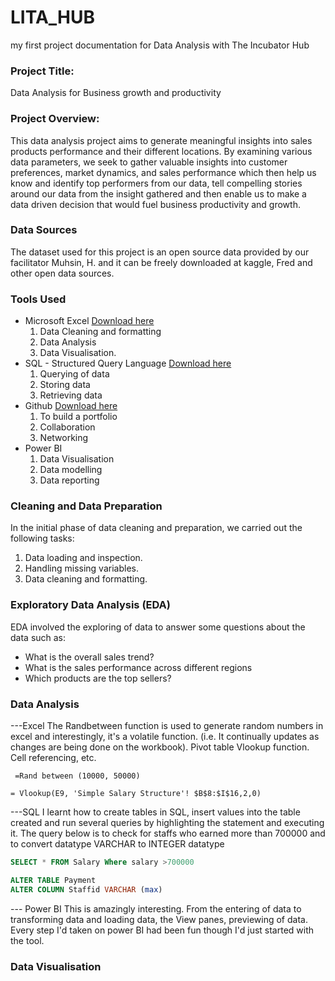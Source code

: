 # LITA_HUB
my first project documentation for Data Analysis with The Incubator Hub 

### Project Title:
Data Analysis for Business growth and productivity 

### Project Overview:
This data analysis project aims to generate meaningful insights into sales products performance and their different locations. By examining various data parameters, we seek to gather valuable insights into customer preferences, market dynamics, and sales performance  which then help us know  and identify top performers from our data, tell compelling stories around our data from the insight gathered and then enable us to make a data driven decision that would fuel business productivity and growth. 


### Data Sources
The dataset used for this project is an open source data provided by our facilitator Muhsin, H. and it can be freely downloaded at kaggle, Fred and other open data sources. 


 ### Tools Used
- Microsoft Excel [Download here](https://www.microsoft.com)
  1. Data Cleaning and formatting
  2. Data Analysis
  3. Data Visualisation. 
- SQL - Structured Query Language [Download here](https://www.microsoft.com/en-us/sql-server/SQL-server-downloads)
  1. Querying of data
  2. Storing data
  3. Retrieving data
- Github [Download here](https://Docs.github.com)
  1. To build a portfolio
  2. Collaboration
  3. Networking
 - Power BI
   1. Data Visualisation
   2. Data modelling
   3. Data reporting 


### Cleaning and Data Preparation
In the initial phase of data cleaning and preparation, we carried out the following tasks:
 1. Data loading and inspection.
 2. Handling missing variables.
 3. Data cleaning and formatting. 


### Exploratory Data Analysis (EDA)
EDA involved the exploring of data to answer some questions about the data such as: 
- What is the overall sales trend? 
- What is the sales performance across different regions
- Which products are the top sellers? 


### Data Analysis 
---Excel
The Randbetween function is used to generate random numbers in excel and interestingly, it's a volatile function. (i.e. It continually updates as changes are being done on the workbook). 
Pivot table
Vlookup function. Cell referencing, etc. 

```Excel
 =Rand between (10000, 50000)
```

```Excel
= Vlookup(E9, 'Simple Salary Structure'! $B$8:$I$16,2,0)
  ```

---SQL 
I learnt how to create tables in SQL, insert values into the table created and run several queries by highlighting the statement and executing it. The query below is to check for staffs who earned more than 700000 and to convert datatype VARCHAR to INTEGER datatype


```SQL
SELECT * FROM Salary Where salary >700000
```

``` SQL 
ALTER TABLE Payment
ALTER COLUMN Staffid VARCHAR (max) 
```

--- Power BI 
This is amazingly interesting. From the entering of data to transforming data and loading data, the View panes, previewing of data. Every step I'd taken on power BI had been fun though I'd just started with the tool. 


### Data Visualisation 
